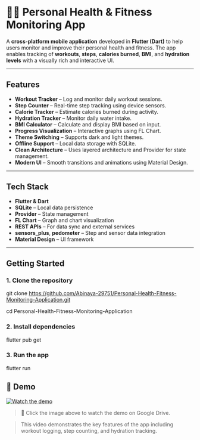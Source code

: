 # 🏋️‍♀️ Personal Health & Fitness Monitoring App

A **cross-platform mobile application** developed in **Flutter (Dart)** to help users monitor and improve their personal health and fitness. The app enables tracking of **workouts**, **steps**, **calories burned**, **BMI**, and **hydration levels** with a visually rich and interactive UI.

---

## Features

- **Workout Tracker** – Log and monitor daily workout sessions.
- **Step Counter** – Real-time step tracking using device sensors.
- **Calorie Tracker** – Estimate calories burned during activity.
- **Hydration Tracker** – Monitor daily water intake.
- **BMI Calculator** – Calculate and display BMI based on input.
- **Progress Visualization** – Interactive graphs using FL Chart.
- **Theme Switching** – Supports dark and light themes.
- **Offline Support** – Local data storage with SQLite.
- **Clean Architecture** – Uses layered architecture and Provider for state management.
- **Modern UI** – Smooth transitions and animations using Material Design.

---

## Tech Stack

- **Flutter & Dart**
- **SQLite** – Local data persistence
- **Provider** – State management
- **FL Chart** – Graph and chart visualization
- **REST APIs** – For data sync and external services
- **sensors_plus**, **pedometer** – Step and sensor data integration
- **Material Design** – UI framework

---

##  Getting Started

### 1. Clone the repository

git clone https://github.com/Abinaya-29751/Personal-Health-Fitness-Monitoring-Application.git

cd Personal-Health-Fitness-Monitoring-Application

### 2. Install dependencies

flutter pub get

### 3. Run the app

flutter run

## 🎥 Demo

[![Watch the demo](https://img.icons8.com/ios-filled/100/play-button-circled.png)](https://drive.google.com/file/d/1nkQusH5ZKakwCGbn_bzur1RkyIaNROoX/view?usp=sharing)

> 📱 Click the image above to watch the demo on Google Drive.

> This video demonstrates the key features of the app including workout logging, step counting, and hydration tracking.



